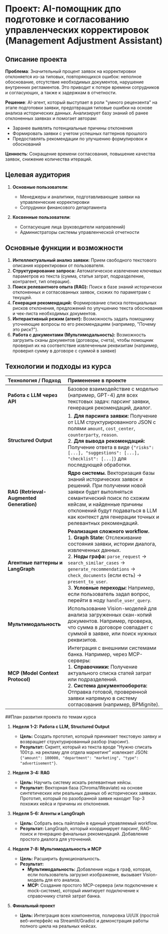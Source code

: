 # Проект: AI-помощник дпо подготовке и согласованию управленческих корректировок (Management Adjustment Assistant)

## Описание проекта

**Проблема**: Значительный процент заявок на корректировки отклоняется из-за типовых, повторяющихся ошибок: неполное обоснование, отсутствие необходимых документов, нарушение внутренних регламентов. Это приводит к потере времени сотрудников и согласующих, а также к задержкам в отчетности.

**Решение**: AI-агент, который выступает в роли "умного рецензента" на этапе подготовки заявки, предотвращая типовые ошибки на основе анализа исторических данных.
Анализирует базу знаний об ранее отклоненных заявках и помогает авторам:
- Заранее выявлять потенциальные причины отклонения
- Формировать заявки с учетом успешных паттернов прошлого
- Предоставлять рекомендации по улучшению формулировок и обоснований

**Ценность**: Сокращение времени согласования, повышение качества заявок, снижение количества итераций.

## Целевая аудитория

1. **Основные пользователи**: 
   - Менеджеры и аналитики, подготавливающие заявки на управленческие корректировки
   - Сотрудники финансового департамента

2. **Косвенные пользователи**:
   - Согласующие лица (руководители направлений)
   - Администраторы системы управленческой отчетности

## Основные функции и возможности

1.  **Интеллектуальный анализ заявки:** Прием свободного текстового описания корректировки от пользователя.
2.  **Структурирование запроса:** Автоматическое извлечение ключевых параметров из текста (сумма, статья затрат, подразделение, контрагент, тип операции).
3.  **Поиск релевантного опыта (RAG):** Поиск в базе знаний исторически отклоненных и согласованных заявок, схожих по параметрам с текущей.
4.  **Генерация рекомендаций:** Формирование списка потенциальных рисков отклонения, предложений по улучшению текста обоснования и чек-листа необходимых документов.
5.  **Интерактивный режим (агент):** Возможность задать помощнику уточняющие вопросы по его рекомендациям (например, "Почему это риск?").
6.  **Работа с документами (Мультимодальность):** Возможность загрузить сканы документов (договоры, счета), чтобы помощник проверил их на соответствие извлеченным реквизитам (например, проверил сумму в договоре с суммой в заявке)

## Технологии и подходы из курса

| Технология / Подход | Применение в проекте |
| :--- | :--- |
| **Работа с LLM через API** | Базовое взаимодействие с моделью (например, GPT-4) для всех текстовых задач: парсинг заявки, генерация рекомендаций, диалог. |
| **Structured Output** | 1. **Для парсинга заявки:** Получение от LLM структурированного JSON с полями `amount`, `cost_center`, `counterparty`, `reason`. <br> 2. **Для вывода рекомендаций:** Получение ответа в виде `{"risks": [...], "suggestions": [...], "checklist": [...]}` для последующей обработки. |
| **RAG (Retrieval-Augmented Generation)** | **Ядро системы.** Векторизация базы знаний исторических заявок и решений. При получении новой заявки будет выполняться семантический поиск по схожим кейсам, и найденные причины отклонений будут подаваться в LLM как контекст для генерации точных и релевантных рекомендаций. |
| **Агентные паттерны и LangGraph** | **Реализация сложного workflow.** <br> 1. **Graph State:** Отслеживание состояния заявки, истории диалога, извлеченных данных. <br> 2. **Ноды графа:** `parse_request` -> `search_similar_cases` -> `generate_recommendations` -> `check_documents` (если есть) -> `present_to_user`. <br> 3. **Условные переходы:** Например, если пользователь задал вопрос, перейти в ноду `handle_user_query`. |
| **Мультимодальность** | Использование Vision-моделей для анализа загруженных скан-копий документов. Например, проверка, что сумма в договоре совпадает с суммой в заявке, или поиск нужных реквизитов. |
| **MCP (Model Context Protocol)** | Интеграция с внешними системами банка. Например, через MCP-серверы: <br> 1. **Справочники:** Получение актуального списка статей затрат или подразделений. <br> 2. **Система документооборота:** Отправка готовой, проверенной заявки напрямую в систему согласования (например, BPMignite). |


##План развития проекта по темам курса

1.  **Неделя 1-2: Работа с LLM, Structured Output**
    *   **Цель:** Создать прототип, который принимает текстовую заявку и возвращает структурированный разбор (парсинг).
    *   **Результат:** Скрипт, который из текста вроде "Нужно списать 100т.р. на рекламу для отдела маркетинг" извлекает JSON: `{"amount": 100000, "department": "marketing", "type": "advertisement"}`.

2.  **Неделя 3-4: RAG**
    *   **Цель:** Научить систему искать релевантные кейсы.
    *   **Результат:** Векторная база (Chroma/Weaviate) на основе синтетических или реальных данных об исторических заявках. Прототип, который по разобранной заявке находит Top-3 похожих кейса и причины их отклонения.

3.  **Неделя 5-6: Агенты и LangGraph**
    *   **Цель:** Собрать весь пайплайн в единый управляемый workflow.
    *   **Результат:** LangGraph, который координирует парсинг, RAG-поиск и генерацию финальных рекомендаций. Добавление простого диалога для уточнений.

4.  **Неделя 7-8: Мультимодальность и MCP**
    *   **Цель:** Расширить функциональность.
    *   **Результат:**
        *   **Мультимодальность:** Добавление ноды в граф, которая, если пользователь загрузил изображение, вызывает Vision-модель для его анализа.
        *   **MCP:** Создание простого MCP-сервера (или подключение к mock-системе), который имитирует подключение к справочнику статей затрат банка.

5.  **Финальный проект**
    *   **Цель:** Интеграция всех компонентов, полировка UI/UX (простой веб-интерфейс на Streamlit/Gradio) и демонстрация работы полного цикла на реальных кейсах.
